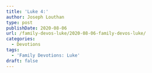 ```yaml
---
title: 'Luke 4:'
author: Joseph Louthan
type: post
publishDate: 2020-08-06
url: /family-devos-luke/2020-08-06-family-devos-luke/
categories:
  - Devotions
tags:
  - 'Family Devotions: Luke'
draft: false
---
```

